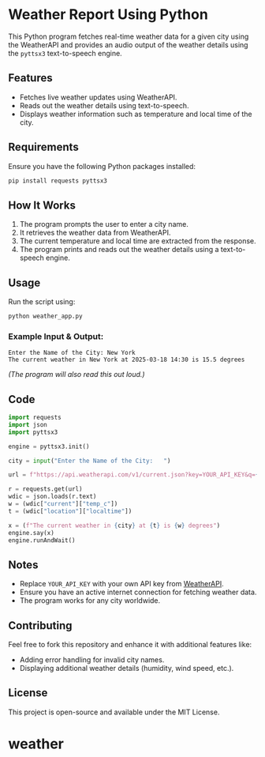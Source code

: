 # Weather Report Using Python

This Python program fetches real-time weather data for a given city using the WeatherAPI and provides an audio output of the weather details using the `pyttsx3` text-to-speech engine.

## Features
- Fetches live weather updates using WeatherAPI.
- Reads out the weather details using text-to-speech.
- Displays weather information such as temperature and local time of the city.

## Requirements
Ensure you have the following Python packages installed:

```bash
pip install requests pyttsx3
```

## How It Works
1. The program prompts the user to enter a city name.
2. It retrieves the weather data from WeatherAPI.
3. The current temperature and local time are extracted from the response.
4. The program prints and reads out the weather details using a text-to-speech engine.

## Usage
Run the script using:

```bash
python weather_app.py
```

### Example Input & Output:
```
Enter the Name of the City: New York
The current weather in New York at 2025-03-18 14:30 is 15.5 degrees
```
_(The program will also read this out loud.)_

## Code
```python
import requests
import json
import pyttsx3  

engine = pyttsx3.init()  

city = input("Enter the Name of the City:   ")

url = f"https://api.weatherapi.com/v1/current.json?key=YOUR_API_KEY&q={city}"

r = requests.get(url)
wdic = json.loads(r.text)
w = (wdic["current"]["temp_c"])
t = (wdic["location"]["localtime"])

x = (f"The current weather in {city} at {t} is {w} degrees")
engine.say(x)
engine.runAndWait()
```

## Notes
- Replace `YOUR_API_KEY` with your own API key from [WeatherAPI](https://www.weatherapi.com/).
- Ensure you have an active internet connection for fetching weather data.
- The program works for any city worldwide.

## Contributing
Feel free to fork this repository and enhance it with additional features like:
- Adding error handling for invalid city names.
- Displaying additional weather details (humidity, wind speed, etc.).

## License
This project is open-source and available under the MIT License.


# weather

